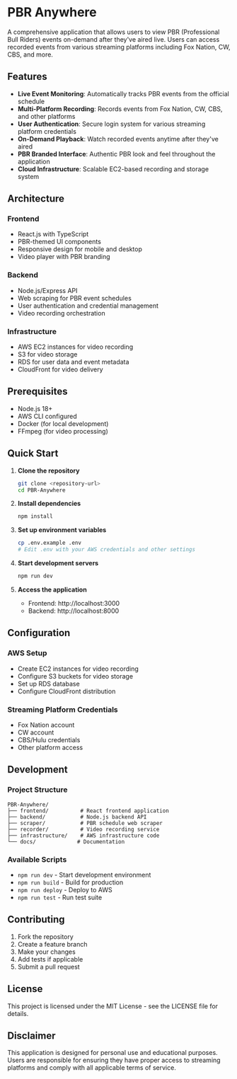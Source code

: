 # PBR Anywhere

A comprehensive application that allows users to view PBR (Professional Bull Riders) events on-demand after they've aired live. Users can access recorded events from various streaming platforms including Fox Nation, CW, CBS, and more.

## Features

- **Live Event Monitoring**: Automatically tracks PBR events from the official schedule
- **Multi-Platform Recording**: Records events from Fox Nation, CW, CBS, and other platforms
- **User Authentication**: Secure login system for various streaming platform credentials
- **On-Demand Playback**: Watch recorded events anytime after they've aired
- **PBR Branded Interface**: Authentic PBR look and feel throughout the application
- **Cloud Infrastructure**: Scalable EC2-based recording and storage system

## Architecture

### Frontend
- React.js with TypeScript
- PBR-themed UI components
- Responsive design for mobile and desktop
- Video player with PBR branding

### Backend
- Node.js/Express API
- Web scraping for PBR event schedules
- User authentication and credential management
- Video recording orchestration

### Infrastructure
- AWS EC2 instances for video recording
- S3 for video storage
- RDS for user data and event metadata
- CloudFront for video delivery

## Prerequisites

- Node.js 18+
- AWS CLI configured
- Docker (for local development)
- FFmpeg (for video processing)

## Quick Start

1. **Clone the repository**
   ```bash
   git clone <repository-url>
   cd PBR-Anywhere
   ```

2. **Install dependencies**
   ```bash
   npm install
   ```

3. **Set up environment variables**
   ```bash
   cp .env.example .env
   # Edit .env with your AWS credentials and other settings
   ```

4. **Start development servers**
   ```bash
   npm run dev
   ```

5. **Access the application**
   - Frontend: http://localhost:3000
   - Backend: http://localhost:8000

## Configuration

### AWS Setup
- Create EC2 instances for video recording
- Configure S3 buckets for video storage
- Set up RDS database
- Configure CloudFront distribution

### Streaming Platform Credentials
- Fox Nation account
- CW account
- CBS/Hulu credentials
- Other platform access

## Development

### Project Structure
```
PBR-Anywhere/
├── frontend/          # React frontend application
├── backend/           # Node.js backend API
├── scraper/           # PBR schedule web scraper
├── recorder/          # Video recording service
├── infrastructure/    # AWS infrastructure code
└── docs/             # Documentation
```

### Available Scripts
- `npm run dev` - Start development environment
- `npm run build` - Build for production
- `npm run deploy` - Deploy to AWS
- `npm run test` - Run test suite

## Contributing

1. Fork the repository
2. Create a feature branch
3. Make your changes
4. Add tests if applicable
5. Submit a pull request

## License

This project is licensed under the MIT License - see the LICENSE file for details.

## Disclaimer

This application is designed for personal use and educational purposes. Users are responsible for ensuring they have proper access to streaming platforms and comply with all applicable terms of service.
